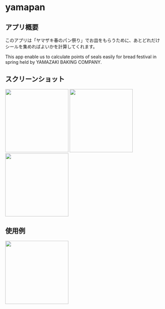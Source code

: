# yamapan
## アプリ概要
このアプリは「ヤマザキ春のパン祭り」でお皿をもらうために、あとどれだけシールを集めればよいかを計算してくれます。

This app enable us to calculate points of seals easily for bread festival in spring held by YAMAZAKI BAKING COMPANY.

## スクリーンショット
<img src="https://user-images.githubusercontent.com/94373729/168709143-0e0ecc93-085b-44fb-9dc8-446e786073f4.png" width="200px"> <img src="https://user-images.githubusercontent.com/94373729/168709169-b15d640d-b1d3-445e-9452-4862765d0f4a.png" width="200px"> <img src="https://user-images.githubusercontent.com/94373729/168709179-e959f521-5a51-4a4b-aa1c-31cff060b057.png" width="200px">

## 使用例
<img src="https://user-images.githubusercontent.com/94373729/168720159-caf42697-7db2-4e44-8f9e-9c422f0ff06f.gif" width="200px">
